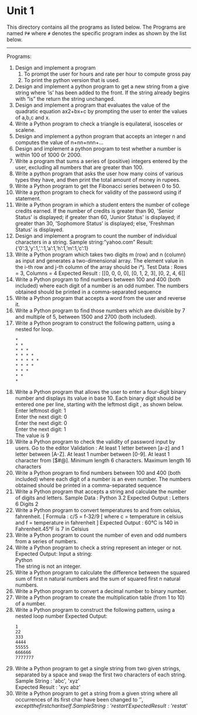 # Unit 1

This directory contains all the programs as listed below. The Programs are named `P#` where `#` denotes the specific program index as shown by the list below.
___

Programs:
1. Design and implement a program
    1. To prompt the user for hours and rate per hour to compute gross pay
    1. To print the python version that is used.
1.  Design and implement a python program to get a new string from a give string where ‘is’ has been added to the front. If the string already begins with “is” the return the string unchanged.
1. Design and implement a program that evaluates the value of the quadratic equation ax2+bx+c by prompting the user to enter the values of a,b,c and x.
1. Write a Python program to check a triangle is equilateral, isosceles or scalene.
1. Design and implement a python program that accepts an integer n and computes the value of n+nn+nnn+...
1. Design and implement a python program to test whether a number is within 100 of 1000 0r 2000.
1. Write a program that sums a series of (positive) integers entered by the user, excluding all numbers that are greater than 100.
1. Write a python program that asks the user how many coins of various types they have, and then print the total amount of money in rupees.
1. Write a Python program to get the Fibonacci series between 0 to 50.
1. Write a python program to check for validity of the password using if statement.
1. Write a Python program in which a student enters the number of college credits earned. If the number of credits is greater than 90, 'Senior Status' is displayed; if greater than 60, 'Junior Status' is displayed; if greater than 30, 'Sophomore Status' is displayed; else, 'Freshman Status' is displayed.
1. Design and implement a program to count the number of individual characters in a string.
Sample string:”yahoo.com”
Result:{‘0’:3,’y’:1,’.’:1,’a’:1,’h’:1,’m’:1,’c’:1}
1. Write a Python program which takes two digits m (row) and n (column) as input and generates a two-dimensional array. The element value in the i-th row and j-th column of the array should be i*j. 
Test Data : Rows = 3, Columns = 4 
Expected Result : [[0, 0, 0, 0], [0, 1, 2, 3], [0, 2, 4, 6]]
1. Write a Python program to find numbers between 100 and 400 (both included) where each digit of a number is an odd number. The numbers obtained should be printed in a comma-separated sequence
1. Write a Python program that accepts a word from the user and reverse it.
1. Write a Python program to find those numbers which are divisible by 7 and multiple of 5, between 1500 and 2700 (both included).
1.  Write a Python program to construct the following pattern, using a nested for loop.
    ```
    *
    * * 
    * * * 
    * * * * 
    * * * * * 
    * * * * 
    * * * 
    * * 
    *
    ```
1. Write a Python program that allows the user to enter a four-digit binary number and displays its value in base 10. Each binary digit should be entered one per line, starting with the leftmost digit , as shown below.   
Enter leftmost digit: 1     
Enter the next digit: 0   
Enter the next digit: 0   
Enter the next digit: 1  
The value is 9
1. Write a Python program to check the validity of password input by users. Go to the editor 
Validation :
At least 1 letter between [a-z] and 1 letter between [A-Z].
At least 1 number between [0-9].
At least 1 character from [$#@].
Minimum length 6 characters.
Maximum length 16 characters
1. Write a Python program to find numbers between 100 and 400 (both included) where each digit of a number is an even number. The numbers obtained should be printed in a comma-separated sequence
1. Write a Python program that accepts a string and calculate the number of digits and letters.
Sample Data : Python 3.2
Expected Output :
Letters 6 
Digits 2
1. Write a Python program to convert temperatures to and from celsius, fahrenheit. [ Formula : c/5 = f-32/9 [ where c = temperature in celsius and f = temperature in fahrenheit ] 
Expected Output : 60°C is 140 in Fahrenheit.45°F is 7 in Celsius
1. Write a Python program to count the number of even and odd numbers from a series of numbers.
1. Write a Python program to check a string represent an integer or not.  
Expected Output:
Input a string:  
Python  
The string is not an integer.
1. Write a Python program to calculate the difference between the squared sum of first n natural numbers and the sum of squared first n natural numbers.
1. Write a Python program to convert a decimal number to binary number.
1. Write a Python program to create the multiplication table (from 1 to 10) of a number.
1. Write a Python program to construct the following pattern, using a nested loop number
Expected Output:
    ```
    1
    22
    333
    4444
    55555
    666666
    7777777
    ```
1.  Write a Python program to get a single string from two given strings, separated by a space and swap the first two characters of each string.   
Sample String : 'abc', 'xyz'   
Expected Result : 'xyc abz'
1. Write a Python program to get a string from a given string where all occurrences of its first char have been changed to '$', except the first char itself.  
Sample String : 'restart'  
Expected Result : 'resta$t'
